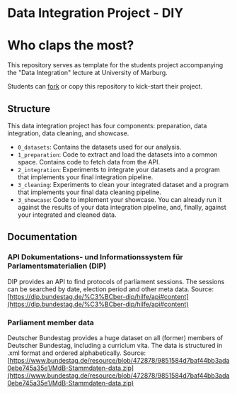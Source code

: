 # Data Integration Project - DIY
# Who claps the most?

This repository serves as template for the students project accompanying the
"Data Integration" lecture at University of Marburg.

Students can
[fork](https://docs.github.com/en/get-started/quickstart/fork-a-repo) or copy
this repository to kick-start their project.

## Structure

This data integration project has four components: preparation, data
integration, data cleaning, and showcase.

- `0_datasets`: Contains the datasets used for our analysis.
- `1_preparation`: Code to extract and load the datasets into a common space. Contains code to fetch data from the API.
- `2_integration`: Experiments to integrate your datasets and a program that
  implements your final integration pipeline.
- `3_cleaning`: Experiments to clean your integrated dataset and a program that
  implements your final data cleaning pipeline.
- `3_showcase`: Code to implement your showcase. You can already run it against
  the results of your data integration pipeline, and, finally, against your
integrated and cleaned data.

## Documentation
### API Dokumentations- und Informationssystem für Parlamentsmaterialien (DIP)
DIP provides an API to find protocols of parliament sessions. The sessions can be searched by date, election period and other meta data. 
Source: [https://dip.bundestag.de/%C3%BCber-dip/hilfe/api#content](https://dip.bundestag.de/%C3%BCber-dip/hilfe/api#content)

### Parliament member data
Deutscher Bundestag provides a huge dataset on all (former) members of Deutscher Bundestag, including a curriclum vita. The data is structured in .xml format and ordered alphabetically.
Source: [https://www.bundestag.de/resource/blob/472878/9851584d7baf44bb3ada0ebe745a35e1/MdB-Stammdaten-data.zip](https://www.bundestag.de/resource/blob/472878/9851584d7baf44bb3ada0ebe745a35e1/MdB-Stammdaten-data.zip)

